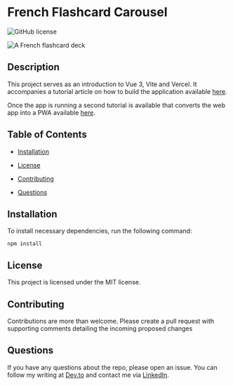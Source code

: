 # French Flashcard Carousel
![GitHub license](https://img.shields.io/badge/license-MIT-blue.svg)

![A French flashcard deck](https://dev-to-uploads.s3.amazonaws.com/uploads/articles/b90igvpzvdxsr8nzikwj.gif)

## Description

This project serves as an introduction to Vue 3, Vite and Vercel. It accompanies a tutorial article on how to build the application available [here](https://dev.to/menilek/create-a-french-flashcard-carousel-in-an-evening-3hc7).

Once the app is running a second tutorial is available that converts the web app into a PWA available [here](www.insertlink.com).

## Table of Contents

* [Installation](#installation)

* [License](#license)

* [Contributing](#contributing)

* [Questions](#questions)

## Installation

To install necessary dependencies, run the following command:
```
npm install
```
## License

This project is licensed under the MIT license.

## Contributing

Contributions are more than welcome. Please create a pull request with supporting comments detailing the incoming proposed changes


## Questions

If you have any questions about the repo, please open an issue. You can follow my writing at [Dev.to](https://dev.to/menilek) and contact me via [LinkedIn](https://www.linkedin.com/in/menilek-techane/).

